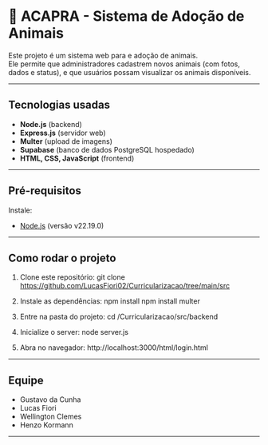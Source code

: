 # 🐾 ACAPRA - Sistema de Adoção de Animais

Este projeto é um sistema web para e adoção de animais.  
Ele permite que administradores cadastrem novos animais (com fotos, dados e status), e que usuários possam visualizar os animais disponíveis.

---

## Tecnologias usadas

- **Node.js** (backend)
- **Express.js** (servidor web)
- **Multer** (upload de imagens)
- **Supabase** (banco de dados PostgreSQL hospedado)
- **HTML, CSS, JavaScript** (frontend)

---

## Pré-requisitos

Instale:
- [Node.js](https://nodejs.org/) (versão v22.19.0)

---

## Como rodar o projeto

1. Clone este repositório:
   git clone https://github.com/LucasFiori02/Curricularizacao/tree/main/src

2. Instale as dependências:
    npm install
    npm install multer

3. Entre na pasta do projeto:
    cd /Curricularizacao/src/backend

4. Inicialize o server:
    node server.js

5. Abra no navegador:
    http://localhost:3000/html/login.html

---

## Equipe

- Gustavo da Cunha
- Lucas Fiori
- Wellington Clemes
- Henzo Kormann

---